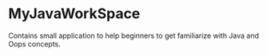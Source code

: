 # MyJavaWorkSpace
Contains small application to help beginners to get familiarize with Java and Oops concepts.
